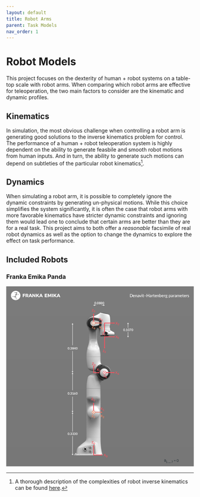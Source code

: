 ```yaml
---
layout: default
title: Robot Arms
parent: Task Models
nav_order: 1
---
```


# Robot Models

This project focuses on the dexterity of human + robot systems on a table-top scale with robot arms. When comparing which robot arms are effective for teleoperation, the two main factors to consider are the kinematic and dynamic profiles. 

## Kinematics
In simulation, the most obvious challenge when controlling a robot arm is generating good solutions to the inverse kinematics problem for control. The performance of a human + robot teleoperation system is highly dependent on the ability to generate feasbile and smooth robot motions from human inputs. And in turn, the ability to generate such motions can depend on subtleties of the particular robot kinematics[^1]. 

## Dynamics
When simulating a robot arm, it is possible to completely ignore the dynamic constraints by generating un-physical motions. While this choice simplifies the system significantly, it is often the case that robot arms with more favorable kinematics have stricter dynamic constraints and ignoring them would lead one to conclude that certain arms are better than they are for a real task. This project aims to both offer a *reasonable* facsimile of real robot dynamics as well as the option to change the dynamics to explore the effect on task performance.


## Included Robots

### Franka Emika Panda
![Panda](/assets/imgs/panda_specs.png)

[^1]: A thorough description of the complexities of robot inverse kinematics can be found [here](https://motion.cs.illinois.edu/RoboticSystems/InverseKinematics.html).